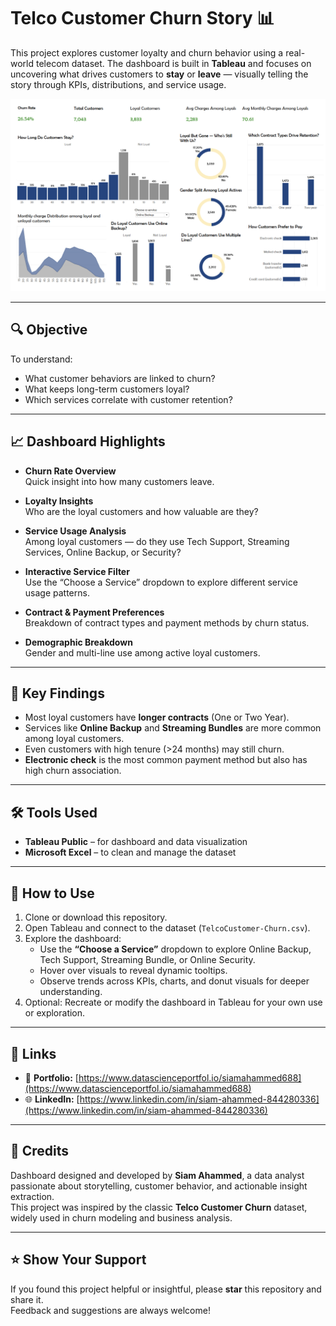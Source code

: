 # Telco Customer Churn Story 📊

This project explores customer loyalty and churn behavior using a real-world telecom dataset. The dashboard is built in **Tableau** and focuses on uncovering what drives customers to **stay** or **leave** — visually telling the story through KPIs, distributions, and service usage.

![Dashboard Preview](https://github.com/Siam-analytics/TelcoCustomer-Churn-Story/blob/main/Screenshot%202025-07-05%20220359.png)

---

## 🔍 Objective

To understand:
- What customer behaviors are linked to churn?
- What keeps long-term customers loyal?
- Which services correlate with customer retention?

---

## 📈 Dashboard Highlights

- **Churn Rate Overview**  
  Quick insight into how many customers leave.

- **Loyalty Insights**  
  Who are the loyal customers and how valuable are they?

- **Service Usage Analysis**  
  Among loyal customers — do they use Tech Support, Streaming Services, Online Backup, or Security?

- **Interactive Service Filter**  
  Use the “Choose a Service” dropdown to explore different service usage patterns.

- **Contract & Payment Preferences**  
  Breakdown of contract types and payment methods by churn status.

- **Demographic Breakdown**  
  Gender and multi-line use among active loyal customers.

---

## 🧠 Key Findings

- Most loyal customers have **longer contracts** (One or Two Year).
- Services like **Online Backup** and **Streaming Bundles** are more common among loyal customers.
- Even customers with high tenure (>24 months) may still churn.
- **Electronic check** is the most common payment method but also has high churn association.

---

## 🛠 Tools Used

- **Tableau Public** – for dashboard and data visualization  
- **Microsoft Excel** – to clean and manage the dataset

---

## 🚀 How to Use

1. Clone or download this repository.
2. Open Tableau and connect to the dataset (`TelcoCustomer-Churn.csv`).
3. Explore the dashboard:
   - Use the **“Choose a Service”** dropdown to explore Online Backup, Tech Support, Streaming Bundle, or Online Security.
   - Hover over visuals to reveal dynamic tooltips.
   - Observe trends across KPIs, charts, and donut visuals for deeper understanding.
4. Optional: Recreate or modify the dashboard in Tableau for your own use or exploration.

---

## 🔗 Links

- 💼 **Portfolio:** [https://www.datascienceportfol.io/siamahammed688](https://www.datascienceportfol.io/siamahammed688)  
- 🌐 **LinkedIn:** [https://www.linkedin.com/in/siam-ahammed-844280336](https://www.linkedin.com/in/siam-ahammed-844280336)

---

## 📘 Credits

Dashboard designed and developed by **Siam Ahammed**, a data analyst passionate about storytelling, customer behavior, and actionable insight extraction.  
This project was inspired by the classic **Telco Customer Churn** dataset, widely used in churn modeling and business analysis.

---

## ⭐️ Show Your Support

If you found this project helpful or insightful, please **star** this repository and share it.  
Feedback and suggestions are always welcome!
